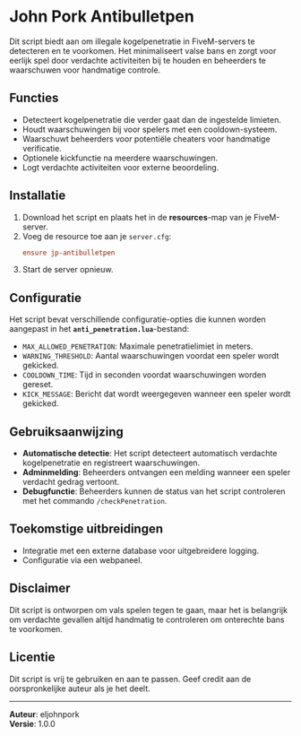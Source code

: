 # John Pork Antibulletpen

Dit script biedt aan om illegale kogelpenetratie in FiveM-servers te detecteren en te voorkomen. Het minimaliseert valse bans en zorgt voor eerlijk spel door verdachte activiteiten bij te houden en beheerders te waarschuwen voor handmatige controle.

## Functies
- Detecteert kogelpenetratie die verder gaat dan de ingestelde limieten.
- Houdt waarschuwingen bij voor spelers met een cooldown-systeem.
- Waarschuwt beheerders voor potentiële cheaters voor handmatige verificatie.
- Optionele kickfunctie na meerdere waarschuwingen.
- Logt verdachte activiteiten voor externe beoordeling.

## Installatie
1. Download het script en plaats het in de **resources**-map van je FiveM-server.
2. Voeg de resource toe aan je `server.cfg`:
   ```cfg
   ensure jp-antibulletpen
   ```
3. Start de server opnieuw.

## Configuratie
Het script bevat verschillende configuratie-opties die kunnen worden aangepast in het **`anti_penetration.lua`**-bestand:

- `MAX_ALLOWED_PENETRATION`: Maximale penetratielimiet in meters.
- `WARNING_THRESHOLD`: Aantal waarschuwingen voordat een speler wordt gekicked.
- `COOLDOWN_TIME`: Tijd in seconden voordat waarschuwingen worden gereset.
- `KICK_MESSAGE`: Bericht dat wordt weergegeven wanneer een speler wordt gekicked.

## Gebruiksaanwijzing
- **Automatische detectie**: Het script detecteert automatisch verdachte kogelpenetratie en registreert waarschuwingen.
- **Adminmelding**: Beheerders ontvangen een melding wanneer een speler verdacht gedrag vertoont.
- **Debugfunctie**: Beheerders kunnen de status van het script controleren met het commando `/checkPenetration`.

## Toekomstige uitbreidingen
- Integratie met een externe database voor uitgebreidere logging.
- Configuratie via een webpaneel.

## Disclaimer
Dit script is ontworpen om vals spelen tegen te gaan, maar het is belangrijk om verdachte gevallen altijd handmatig te controleren om onterechte bans te voorkomen.

## Licentie
Dit script is vrij te gebruiken en aan te passen. Geef credit aan de oorspronkelijke auteur als je het deelt.

---
**Auteur**: eljohnpork  
**Versie**: 1.0.0

